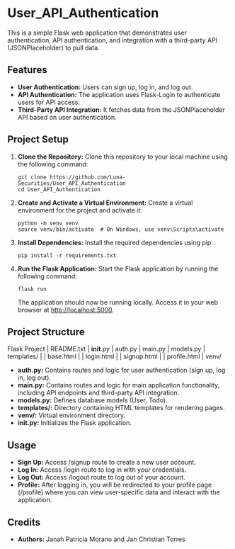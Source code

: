 # User_API_Authentication
This is a simple Flask web application that demonstrates user authentication, API authentication, and integration with a third-party API (JSONPlaceholder) to pull data.

## Features

- **User Authentication:** Users can sign up, log in, and log out.
- **API Authentication:** The application uses Flask-Login to authenticate users for API access.
- **Third-Party API Integration:** It fetches data from the JSONPlaceholder API based on user authentication.

## Project Setup

1. **Clone the Repository:** Clone this repository to your local machine using the following command:

    ```
    git clone https://github.com/Luna-Securities/User_API_Authentication
    cd User_API_Authentication
    ```

2. **Create and Activate a Virtual Environment:** Create a virtual environment for the project and activate it:

    ```
    python -m venv venv
    source venv/bin/activate  # On Windows, use venv\Scripts\activate
    ```

3. **Install Dependencies:** Install the required dependencies using pip:

    ```
    pip install -r requirements.txt
    ```

4. **Run the Flask Application:** Start the Flask application by running the following command:

    ```
    flask run
    ```

    The application should now be running locally. Access it in your web browser at [http://localhost:5000](http://localhost:5000).

## Project Structure

Flask Project
|   README.txt
|   __init__.py
|   auth.py
|   main.py
|   models.py
|   templates/
|   |   base.html
|   |   login.html
|   |   signup.html
|   |   profile.html
|   venv/

- **auth.py:** Contains routes and logic for user authentication (sign up, log in, log out).
- **main.py:** Contains routes and logic for main application functionality, including API endpoints and third-party API integration.
- **models.py:** Defines database models (User, Todo).
- **templates/:** Directory containing HTML templates for rendering pages.
- **venv/:** Virtual environment directory.
- **__init__.py:** Initializes the Flask application.

## Usage

- **Sign Up:** Access /signup route to create a new user account.
- **Log In:** Access /login route to log in with your credentials.
- **Log Out:** Access /logout route to log out of your account.
- **Profile:** After logging in, you will be redirected to your profile page (/profile) where you can view user-specific data and interact with the application.

## Credits
- **Authors:** Janah Patricia Morano and Jan Christian Torres

